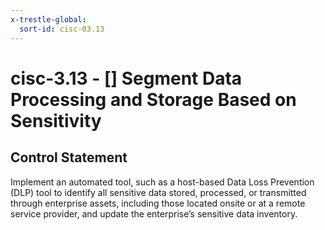 ```yaml
---
x-trestle-global:
  sort-id: cisc-03.13
---
```


# cisc-3.13 - \[\] Segment Data Processing and Storage Based on Sensitivity

## Control Statement

Implement an automated tool, such as a host-based Data Loss Prevention (DLP) tool to identify all sensitive data stored, processed, or transmitted through enterprise assets, including those located onsite or at a remote service provider, and update the enterprise’s sensitive data inventory.
